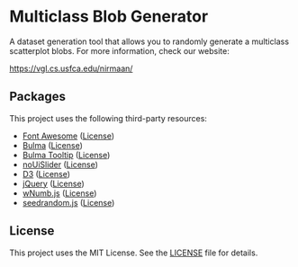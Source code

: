 # Multiclass Blob Generator

A dataset generation tool that allows you to randomly generate a multiclass scatterplot blobs. For more information, check our website:

<https://vgl.cs.usfca.edu/nirmaan/>

## Packages

This project uses the following third-party resources:

  - [Font Awesome](https://fontawesome.com/) ([License](LICENSE-font-awesome.txt))
  - [Bulma](https://bulma.io/) ([License](LICENSE-bulma.txt))
  - [Bulma Tooltip](https://github.com/CreativeBulma/bulma-tooltip/) ([License](LICENSE-bulma-tooltip.txt))
  - [noUiSlider](https://refreshless.com/nouislider/) ([License](LICENSE-noUiSlider.md))
  - [D3](https://d3js.org/) ([License](LICENSE-d3.txt))
  - [jQuery](https://jquery.com/) ([License](LICENSE-jQuery.txt))
  - [wNumb.js](https://refreshless.com/wnumb/) ([License](LICENSE-wNumb.md))
  - [seedrandom.js](https://github.com/davidbau/seedrandom) ([License](LICENSE-seedrandom.md))

## License

This project uses the MIT License. See the [LICENSE](LICENSE) file for details.
